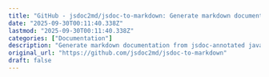 ```yaml
---
title: "GitHub - jsdoc2md/jsdoc-to-markdown: Generate markdown documentation from jsdoc-annotated javascript"
date: "2025-09-30T00:11:40.338Z"
lastmod: "2025-09-30T00:11:40.338Z"
categories: ["Documentation"]
description: "Generate markdown documentation from jsdoc-annotated javascript - jsdoc2md/jsdoc-to-markdown"
original_url: "https://github.com/jsdoc2md/jsdoc-to-markdown"
draft: false
---
```

